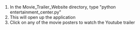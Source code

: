 1) In the Movie_Trailer_Website directory, type "python entertainment_center.py"
2) This will open up the application 
3) Click on any of the movie posters to watch the Youtube trailer
